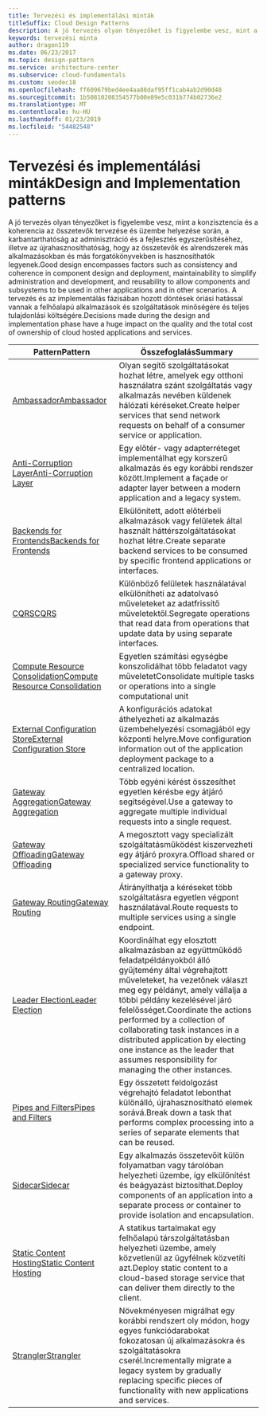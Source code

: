 ```yaml
---
title: Tervezési és implementálási minták
titleSuffix: Cloud Design Patterns
description: A jó tervezés olyan tényezőket is figyelembe vesz, mint a konzisztencia és a koherencia az összetevők tervezése és üzembe helyezése során, a karbantarthatóság az adminisztráció és a fejlesztés egyszerűsítéséhez, illetve az újrahasznosíthatóság, hogy az összetevők és alrendszerek más alkalmazásokban és más forgatókönyvekben is hasznosíthatók legyenek. A tervezés és az implementálás fázisában hozott döntések óriási hatással vannak a felhőalapú alkalmazások és szolgáltatások minőségére és teljes tulajdonlási költségére.
keywords: tervezési minta
author: dragon119
ms.date: 06/23/2017
ms.topic: design-pattern
ms.service: architecture-center
ms.subservice: cloud-fundamentals
ms.custom: seodec18
ms.openlocfilehash: ff609679bed4ee4aa88daf95ff1cab4ab2d90d48
ms.sourcegitcommit: 1b50810208354577b00e89e5c031b774b02736e2
ms.translationtype: MT
ms.contentlocale: hu-HU
ms.lasthandoff: 01/23/2019
ms.locfileid: "54482548"
---
```

# <a name="design-and-implementation-patterns"></a><span data-ttu-id="cc983-105">Tervezési és implementálási minták</span><span class="sxs-lookup"><span data-stu-id="cc983-105">Design and Implementation patterns</span></span>

<span data-ttu-id="cc983-106">A jó tervezés olyan tényezőket is figyelembe vesz, mint a konzisztencia és a koherencia az összetevők tervezése és üzembe helyezése során, a karbantarthatóság az adminisztráció és a fejlesztés egyszerűsítéséhez, illetve az újrahasznosíthatóság, hogy az összetevők és alrendszerek más alkalmazásokban és más forgatókönyvekben is hasznosíthatók legyenek.</span><span class="sxs-lookup"><span data-stu-id="cc983-106">Good design encompasses factors such as consistency and coherence in component design and deployment, maintainability to simplify administration and development, and reusability to allow components and subsystems to be used in other applications and in other scenarios.</span></span> <span data-ttu-id="cc983-107">A tervezés és az implementálás fázisában hozott döntések óriási hatással vannak a felhőalapú alkalmazások és szolgáltatások minőségére és teljes tulajdonlási költségére.</span><span class="sxs-lookup"><span data-stu-id="cc983-107">Decisions made during the design and implementation phase have a huge impact on the quality and the total cost of ownership of cloud hosted applications and services.</span></span>

|                                <span data-ttu-id="cc983-108">Pattern</span><span class="sxs-lookup"><span data-stu-id="cc983-108">Pattern</span></span>                                 |                                                                                                      <span data-ttu-id="cc983-109">Összefoglalás</span><span class="sxs-lookup"><span data-stu-id="cc983-109">Summary</span></span>                                                                                                       |
|------------------------------------------------------------------------|--------------------------------------------------------------------------------------------------------------------------------------------------------------------------------------------------------------------|
|                     [<span data-ttu-id="cc983-110">Ambassador</span><span class="sxs-lookup"><span data-stu-id="cc983-110">Ambassador</span></span>](../ambassador.md)                     |                                                         <span data-ttu-id="cc983-111">Olyan segítő szolgáltatásokat hozhat létre, amelyek egy otthoni használatra szánt szolgáltatás vagy alkalmazás nevében küldenek hálózati kéréseket.</span><span class="sxs-lookup"><span data-stu-id="cc983-111">Create helper services that send network requests on behalf of a consumer service or application.</span></span>                                                          |
|          [<span data-ttu-id="cc983-112">Anti-Corruption Layer</span><span class="sxs-lookup"><span data-stu-id="cc983-112">Anti-Corruption Layer</span></span>](../anti-corruption-layer.md)          |                                                               <span data-ttu-id="cc983-113">Egy előtér- vagy adapterréteget implementálhat egy korszerű alkalmazás és egy korábbi rendszer között.</span><span class="sxs-lookup"><span data-stu-id="cc983-113">Implement a façade or adapter layer between a modern application and a legacy system.</span></span>                                                                |
|         [<span data-ttu-id="cc983-114">Backends for Frontends</span><span class="sxs-lookup"><span data-stu-id="cc983-114">Backends for Frontends</span></span>](../backends-for-frontends.md)         |                                                          <span data-ttu-id="cc983-115">Elkülönített, adott előtérbeli alkalmazások vagy felületek által használt háttérszolgáltatásokat hozhat létre.</span><span class="sxs-lookup"><span data-stu-id="cc983-115">Create separate backend services to be consumed by specific frontend applications or interfaces.</span></span>                                                          |
|                           [<span data-ttu-id="cc983-116">CQRS</span><span class="sxs-lookup"><span data-stu-id="cc983-116">CQRS</span></span>](../cqrs.md)                           |                                                         <span data-ttu-id="cc983-117">Különböző felületek használatával elkülönítheti az adatolvasó műveleteket az adatfrissítő műveletektől.</span><span class="sxs-lookup"><span data-stu-id="cc983-117">Segregate operations that read data from operations that update data by using separate interfaces.</span></span>                                                         |
| [<span data-ttu-id="cc983-118">Compute Resource Consolidation</span><span class="sxs-lookup"><span data-stu-id="cc983-118">Compute Resource Consolidation</span></span>](../compute-resource-consolidation.md) |                                                                     <span data-ttu-id="cc983-119">Egyetlen számítási egységbe konszolidálhat több feladatot vagy műveletet</span><span class="sxs-lookup"><span data-stu-id="cc983-119">Consolidate multiple tasks or operations into a single computational unit</span></span>                                                                      |
|   [<span data-ttu-id="cc983-120">External Configuration Store</span><span class="sxs-lookup"><span data-stu-id="cc983-120">External Configuration Store</span></span>](../external-configuration-store.md)   |                                                        <span data-ttu-id="cc983-121">A konfigurációs adatokat áthelyezheti az alkalmazás üzembehelyezési csomagjából egy központi helyre.</span><span class="sxs-lookup"><span data-stu-id="cc983-121">Move configuration information out of the application deployment package to a centralized location.</span></span>                                                         |
|            [<span data-ttu-id="cc983-122">Gateway Aggregation</span><span class="sxs-lookup"><span data-stu-id="cc983-122">Gateway Aggregation</span></span>](../gateway-aggregation.md)            |                                                                   <span data-ttu-id="cc983-123">Több egyéni kérést összesíthet egyetlen kérésbe egy átjáró segítségével.</span><span class="sxs-lookup"><span data-stu-id="cc983-123">Use a gateway to aggregate multiple individual requests into a single request.</span></span>                                                                   |
|             [<span data-ttu-id="cc983-124">Gateway Offloading</span><span class="sxs-lookup"><span data-stu-id="cc983-124">Gateway Offloading</span></span>](../gateway-offloading.md)             |                                                                      <span data-ttu-id="cc983-125">A megosztott vagy specializált szolgáltatásműködést kiszervezheti egy átjáró proxyra.</span><span class="sxs-lookup"><span data-stu-id="cc983-125">Offload shared or specialized service functionality to a gateway proxy.</span></span>                                                                       |
|                [<span data-ttu-id="cc983-126">Gateway Routing</span><span class="sxs-lookup"><span data-stu-id="cc983-126">Gateway Routing</span></span>](../gateway-routing.md)                |                                                                            <span data-ttu-id="cc983-127">Átirányíthatja a kéréseket több szolgáltatásra egyetlen végpont használatával.</span><span class="sxs-lookup"><span data-stu-id="cc983-127">Route requests to multiple services using a single endpoint.</span></span>                                                                            |
|                [<span data-ttu-id="cc983-128">Leader Election</span><span class="sxs-lookup"><span data-stu-id="cc983-128">Leader Election</span></span>](../leader-election.md)                | <span data-ttu-id="cc983-129">Koordinálhat egy elosztott alkalmazásban az együttműködő feladatpéldányokból álló gyűjtemény által végrehajtott műveleteket, ha vezetőnek választ meg egy példányt, amely vállalja a többi példány kezelésével járó felelősséget.</span><span class="sxs-lookup"><span data-stu-id="cc983-129">Coordinate the actions performed by a collection of collaborating task instances in a distributed application by electing one instance as the leader that assumes responsibility for managing the other instances.</span></span> |
|              [<span data-ttu-id="cc983-130">Pipes and Filters</span><span class="sxs-lookup"><span data-stu-id="cc983-130">Pipes and Filters</span></span>](../pipes-and-filters.md)              |                                                     <span data-ttu-id="cc983-131">Egy összetett feldolgozást végrehajtó feladatot lebonthat különálló, újrahasznosítható elemek sorává.</span><span class="sxs-lookup"><span data-stu-id="cc983-131">Break down a task that performs complex processing into a series of separate elements that can be reused.</span></span>                                                      |
|                        [<span data-ttu-id="cc983-132">Sidecar</span><span class="sxs-lookup"><span data-stu-id="cc983-132">Sidecar</span></span>](../sidecar.md)                        |                                                  <span data-ttu-id="cc983-133">Egy alkalmazás összetevőit külön folyamatban vagy tárolóban helyezheti üzembe, így elkülönítést és beágyazást biztosíthat.</span><span class="sxs-lookup"><span data-stu-id="cc983-133">Deploy components of an application into a separate process or container to provide isolation and encapsulation.</span></span>                                                  |
|         [<span data-ttu-id="cc983-134">Static Content Hosting</span><span class="sxs-lookup"><span data-stu-id="cc983-134">Static Content Hosting</span></span>](../static-content-hosting.md)         |                                                        <span data-ttu-id="cc983-135">A statikus tartalmakat egy felhőalapú társzolgáltatásban helyezheti üzembe, amely közvetlenül az ügyfélnek közvetíti azt.</span><span class="sxs-lookup"><span data-stu-id="cc983-135">Deploy static content to a cloud-based storage service that can deliver them directly to the client.</span></span>                                                        |
|                      [<span data-ttu-id="cc983-136">Strangler</span><span class="sxs-lookup"><span data-stu-id="cc983-136">Strangler</span></span>](../strangler.md)                      |                                         <span data-ttu-id="cc983-137">Növekményesen migrálhat egy korábbi rendszert oly módon, hogy egyes funkciódarabokat fokozatosan új alkalmazásokra és szolgáltatásokra cserél.</span><span class="sxs-lookup"><span data-stu-id="cc983-137">Incrementally migrate a legacy system by gradually replacing specific pieces of functionality with new applications and services.</span></span>                                          |

